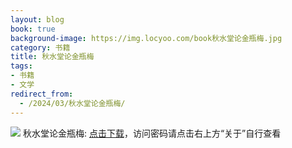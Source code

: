 ```yaml
---
layout: blog
book: true
background-image: https://img.locyoo.com/book秋水堂论金瓶梅.jpg
category: 书籍
title: 秋水堂论金瓶梅
tags:
- 书籍
- 文学
redirect_from:
  - /2024/03/秋水堂论金瓶梅/
---
```

![](https://img.locyoo.com/book秋水堂论金瓶梅.jpg)
秋水堂论金瓶梅: <a name = "ref1" href="https://url18.ctfile.com/f/50983618-1353911431-5c7343?p=3619">点击下载</a>，访问密码请点击右上方“关于”自行查看
